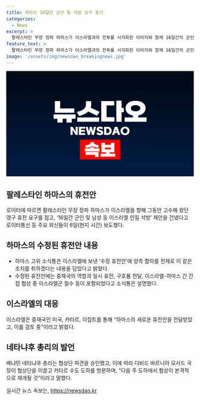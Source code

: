 ```yaml
---
title: 하마스 16일간 군인 등 석방 요구 포기
categories:
  - News
excerpt: >
  팔레스타인 무장 정파 하마스가 이스라엘과의 전투를 시각화한 이미지와 함께 16일간의 군인 및 인질 석방을 제안한 수정 휴전안으로 입장을 선회했다. 이로 인해 교착 상태에서 벗어나 휴전 협상의 돌파구가 마련될 것으로 기대되며, 국제사회의 이목이 집중되고 있다. 이스라엘은 미국, 카타르, 이집트를 통해 휴전안을 검토중이며, 네타냐후 총리는 다음 주에 협상이 본격적으로 재개될 것이라 밝혔다.
feature_text: >
  팔레스타인 무장 정파 하마스가 이스라엘과의 전투를 시각화한 이미지와 함께 16일간의 군인 및 인질 석방을 제안한 수정 휴전안으로 입장을 선회했다. 이로 인해 교착 상태에서 벗어나 휴전 협상의 돌파구가 마련될 것으로 기대되며, 국제사회의 이목이 집중되고 있다. 이스라엘은 미국, 카타르, 이집트를 통해 휴전안을 검토중이며, 네타냐후 총리는 다음 주에 협상이 본격적으로 재개될 것이라 밝혔다.
image: '/assets/img/newsdao_breakingnews.jpg'
---
```


<p><img src="/assets/img/newsdao_breakingnews.jpg" alt="flaretime 속보" /></p>

<h2 data-ke-size="size26">팔레스타인 하마스의 휴전안</h2>

<p data-ke-size="size16">로이터에 따르면 팔레스타인 무장 정파 하마스가 이스라엘을 향해 그동안 고수해 왔던 영구 휴전 요구를 접고, ‘16일간 군인 및 남성 등 이스라엘 인질 석방’ 제안을 건넸다고 로이터통신 등 주요 외신들이 6일(현지 시간) 보도했다.</p>

<h2 data-ke-size="size26">하마스의 수정된 휴전안 내용</h2>

<ul>
<li>하마스 고위 소식통은 이스라엘에 보낸 ‘수정 휴전안’에 양측 합의를 전제로 이 같은 조치를 취하겠다는 내용을 담았다고 밝혔다.</li>
<li>수정된 휴전안에는 중재국의 역할과 일시 휴전, 구호품 전달, 이스라엘-하마스 간 간접 협상 중 이스라엘군 철수 등이 포함되었다고 소식통은 설명했다.</li>
</ul>

<h2 data-ke-size="size26">이스라엘의 대응</h2>

<p data-ke-size="size16">이스라엘은 중재국인 미국, 카타르, 이집트를 통해 “하마스의 새로운 휴전안을 전달받았고, 이를 검토 중”이라고 밝혔다.</p>

<h2 data-ke-size="size26">네타냐후 총리의 발언</h2>

<p data-ke-size="size16">베냐민 네타냐후 총리는 협상단 파견을 승인했고, 이에 따라 다비드 바르니아 모사드 국장이 협상단을 이끌고 카타르 수도 도하를 방문하며, “다음 주 도하에서 협상이 본격적으로 재개될 것”이라고 말했다.</p>
실시간 뉴스 속보는, <a href="https://newsdao.kr" rel="dofollow">https://newsdao.kr</a>


